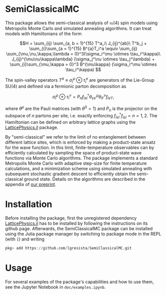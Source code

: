 # SemiClassicalMC
This package allows the semi-classical analysis of $\mathfrak{su}(4)$ spin models using Metropolis Monte Carlo and simulated annealing algorithms. It can treat models with Hamiltonians of the form

$$H = 
\sum_{ij} \sum_{a, b = 1}^{15} T^a_i\ J_{ij}^{ab}\ T^b_j + \sum_{i}\sum_{a = 1}^{15} B^{a}T_i^a 
\equiv  
\sum_{ij} \sum_{\mu,\nu,\kappa,\lambda = 0}^3(\sigma_i^\mu \otimes \tau_i^\kappa)\ J_{ij}^{\mu\nu\kappa\lambda} (\sigma_j^\nu \otimes \tau_j^\lambda) + \sum_{i}\sum_{\mu,\kappa = 0}^3 B^{\mu\kappa} (\sigma_i^\mu \otimes \tau_i^\kappa)
$$

The spin-valley operators $T^a \equiv \sigma_i^\mu \otimes \tau_i^\kappa$ are generators of the Lie-Group SU(4) and defined via a fermionic parton decomposition as

$$\sigma^\mu_i \otimes \tau^\nu_i = P_n f^\dagger_{isl} \theta^{\mu}_ {ss'} \theta^\nu _{ll'} f _{is'l'},$$

where $\theta^\mu$ are the Pauli matrices (with $\theta^0 = 1$) and $P_n$ is the projector on the subspace of $n$ partons per site, i.e. exactly enforcing $f^\dagger_{isl}f_{isl} = n = 1, 2$. The Hamiltonian can be defined on arbitrary lattice graphs using the [LatticePhysics.jl](https://github.com/janattig/LatticePhysics.jl) package. 

By "semi-classical" we refer to the limit of no entanglement between different lattice sites, which is enforced by making a product-state ansatz for the wave function. In this limit, finite-temperature observables can by efficiently calculated by sampling the space of product-state wave functions via Monte Carlo algorithms. The package implements a standard Metropolis Monte Carlo with adaptive step-size for finite temperature calculations, and a minimization scheme using simulated annealing with subsequent stochastic gradient descent to efficiently obtain the semi-classical ground state. Details on the algorithms are described in the appendix of [our preprint](https://doi.org/10.48550/arXiv.2303.01244).

# Installation
Before installing the package, first the unregistered dependency [LatticePhysics.jl](https://github.com/janattig/LatticePhysics.jl) has to be installed by following the instructions on its github page. Afterwards, the SemiClassicalMC package can be installed using the Julia package manager by switching to package mode in the REPL (with `]`) and writing
```julia
pkg> add https://github.com/lgresista/SemiClassicalMC.git
```
# Usage
For several examples of the package's capabilities and how to use them, see the Jupyter Notebook in `doc/examples.ipynb`.